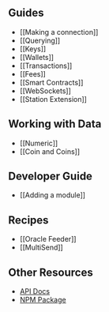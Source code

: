 ## Guides

- [[Making a connection]]
- [[Querying]]
- [[Keys]]
- [[Wallets]]
- [[Transactions]]
- [[Fees]]
- [[Smart Contracts]]
- [[WebSockets]]
- [[Station Extension]]

## Working with Data

- [[Numeric]]
- [[Coin and Coins]]

## Developer Guide

- [[Adding a module]]

## Recipes
- [[Oracle Feeder]]
- [[MultiSend]]

## Other Resources

- [API Docs](https://terra-project.github.io/terra.js/)
- [NPM Package](https://www.npmjs.com/package/@terra-money/terra.js)